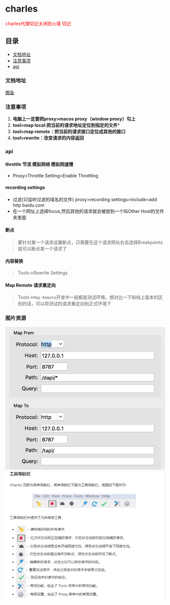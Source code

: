 # charles

<font color="#ff0000">charles代理切记关闭防火墙 切记</font>

## 目录

* [文档地址](#文档地址)
* [注意事项](#注意事项)
* [api](#api)

### 文档地址

[掘金](https://juejin.im/post/5b8350b96fb9a019d9246c4c)

### 注意事项

1. **电脑上一定要把proxy>macos proxy（window proxy）勾上**
2. **tool>map local:把当前的请求地址定位到指定的文件***
3. **tool>map remote：把当前的请求接口定位成其他的接口**
4. **tool>rewrite：改变请求的内容返回**

### api

#### throttle 节流 模拟网络 模拟网速慢

- Proxy>Throttle Setting>Enable Throttling

#### recording settings  

- 过滤(只监听过滤的域名的文件) proxy>recording settings>include>add   http baidu.com
- 在一个网址上选择focus,然后其他的请求就会被放到一个叫Other Host的文件夹里面

#### 断点

> 要针对某一个请求设置断点，只需要在这个请求网址右击选择Breakpoints就可以断点某一个请求了

#### 内容替换

> Tools->Rewrite Settings

#### Map Remote 请求重定向

> Tools->`Map Remote`开发中一般都是测试环境，想对比一下和线上版本的区别的话，可以将测试的请求重定向到正式环境下

### 图片资源
![](/assets/charles.png)
![](/assets/charles_tool.jpg)
